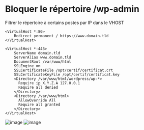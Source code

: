 # Bloquer le répertoire /wp-admin
Filtrer le répertoire à certains postes par IP dans le VHOST

```
<VirtualHost *:80>
    Redirect permanent / https://www.domain.tld
</VirtualHost>

<VirtualHost *:443>
    ServerName domain.tld
    ServerAlias www.domain.tld
    DocumentRoot /var/www/html
    SSLEngine on
    SSLCertificateFile /opt/certif/certificat.crt
    SSLCertificateKeyFile /opt/certif/certificat.key
    <Directory /var/www/html/wordpress/wp-*>
      Require ip X.Y.Z.A 127.0.0.1
      Require all denied
    </Directory>
    <Directory /var/www/html>
      AllowOverride All
      Require all granted
    </Directory>
</VirtualHost>
```

![image](https://github.com/kawaiiineko-website/tutoriels/assets/118014015/59c4bf78-a1ba-41f9-8d33-e7e699f2d7df)
![image](https://github.com/kawaiiineko-website/tutoriels/assets/118014015/e01b6809-a093-4cd4-b138-f95b5f9f43f1)

